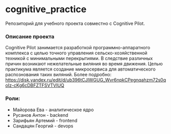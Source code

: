 # cognitive_practice
Репозиторий для учебного проекта совместно с Cognitive Pilot.
### Описание проекта
Cognitive Pilot занимается разработкой программно-аппаратного комплекса с целью точного управления сельско-хозяйственной техникой с минимальными перекрытиями. В следствие различных причин возникают нежелательные виляния во время движения. Целью практикума является создание микросервиса для автоматического распознования таких виляний.
Более подробно: https://disk.yandex.ru/edit/d/ub396tCJIWGUG_Wvr6npkCPegnqahzm72s0qoIz-cKg6cDBFZTFSVTVIUQ
### Роли:
- Майорова Ева - аналитическое ядро
- Русанов Антон - backend
- Зарифьян Артемий - frontend
- Сандацян Георгий - devops
